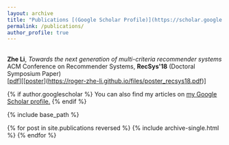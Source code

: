 ```yaml
---
layout: archive
title: "Publications [(Google Scholar Profile)](https://scholar.google.com/citations?user=_GDQBHcAAAAJ&hl=en)"
permalink: /publications/
author_profile: true
---
```



<br/>**Zhe Li**, *Towards the next generation of multi-criteria recommender systems* </br> 
ACM Conference on Recommender Systems, **RecSys'18** (Doctoral Symposium Paper)<br>
\[[<u>pdf</u>](https://roger-zhe-li.github.io/files/recsys18.pdf)\]\[[<u>poster</u>\](https://roger-zhe-li.github.io/files/poster_recsys18.pdf)\]



{% if author.googlescholar %}
  You can also find my articles on <u><a href="{{author.googlescholar}}">my Google Scholar profile</a>.</u>
{% endif %}

{% include base_path %}

{% for post in site.publications reversed %}
  {% include archive-single.html %}
{% endfor %}
